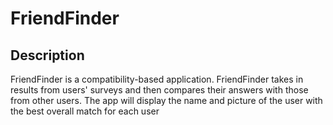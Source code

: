 # FriendFinder

## Description
FriendFinder is a compatibility-based application. FriendFinder takes in results from users' surveys and then compares their answers with those from other users. The app will display the name and picture of the user with the best overall match for each user